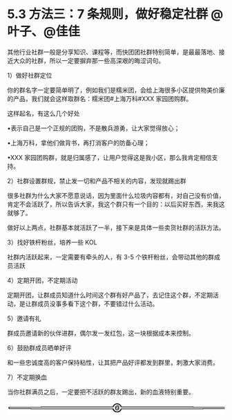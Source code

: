 # 5.3 方法三：7 条规则，做好稳定社群 @叶子、@佳佳

其他行业社群一般是分享知识、课程等，而快团团社群特别简单，是最最落地、接近大众的社群，所以一定要摒弃那一些高深艰的晦涩词句。

1）做好社群定位

你的群名字一定要简单明了，例如我们是糯米团，会给上海很多小区提供物美价廉的产品，我们就会这样取群名：糯米团#上海万科#XXX 家园团购群。

这样起名，有这么几个好处

•表示自己是一个正规的团购，不是散兵游勇，让大家觉得放心；

•上海万科，拿他们做背书，再打消客户的防备心理；

•XXX 家园团购群，就是归属感了，让用户觉得这是我小区，那么我肯定相信支持。

2）社群设置群规，禁止发一切和产品不相关的内容，发现就踢出群

很多社群为什么大家不愿意说话，因为里面什么垃圾内容都有，对自己没有价值，肯定不会活跃了，所以告诉大家，我这个群只有一个目的：以后买好东西，来我这就够了。

做好以上两点，社群基本就活跃了一半，接下来是具体一些卖货社群的活跃方法。

3）找好铁杆粉丝，培养一些 KOL

社群内活跃起来，一定需要有牵头的人，有 3-5 个铁杆粉丝，会带动其他的群成员活跃

4）定期开团，不定期活动

定期开团，让群成员知道什么时间这个群有好产品了，去记住这个群，不定期活动，是让群成员没事多看下这个群，不要错过什么活动。

5）邀请有礼

群成员邀请新的伙伴进群，偶尔发一发红包，这一块根据成本来控制。

6）鼓励群成员晒单好评

和一些忠诚度高的客户保持粘性，让其把产品好评都发到群里，刺激大家消费。

7）不定期换血

当你社群满员之后，一定要把不活跃的群友踢出，新的血液特别重要。

![](img/dd92b07373c3325b41989991c0898588.png)